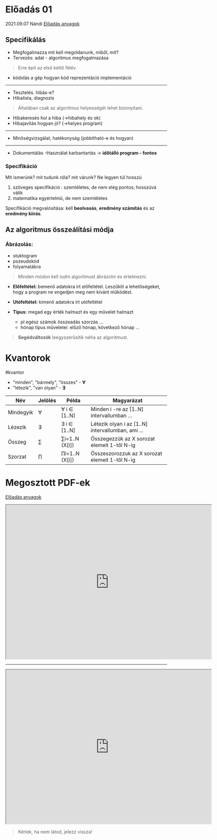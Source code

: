 # Előadás 01
2021.09.07 Nándi
[Előadás anyagok](http://progalap.elte.hu/downloads/eloadas/progalap_ea1.zip)

## Specifikálás
- Megfogalmazza mit kell megoldanunk, miből, mit?
- Tervezés: adat - algoritmus megfogalmazása
> Erre épít az első kettő félév.

- kódolás a gép hogyan kód reprezentáció implementáció
***
- Tesztelés. hibás-e? 		
- Hibalista, diagnozis
>Általában csak az algoritmus helyességét lehet bizonyítani.
- Hibakeresés hol a hiba	(->hibahely és ok)
- Hibajavítás hogyan jó?	(->helyes program)
***
- Minőségvizsgálat, hatékonyság (jobbítható-e és hogyan)
***
- Dokumentálás 
-Használat karbantartás -> **időtálló program - fontos**


### Specifikáció
Mit ismerünk? mit tudunk róla? mit várunk?
Ne legyen túl hosszú
1. szöveges specifikáció : szemléletes, de nem elég pontos; hosszúvá válik
2. matematika egyértelmű, de nem szemléletes

Specifikáció megvalósítása: kell **beolvasás**, **eredmény számítás** és az **eredmény kiírás**.

## Az algoritmus összeálítási módja
### Ábrázolás:
- stuktogram
- pszeudokód
- folyamatábra

> Minden módon kell tudni algoritmust ábrázolni és értelmezni. 
	
- **Előfeltétel:** bemenő adatokra írt előfeltétel. Leszűkíti a lehetőségeket, hogy a program ne engedjen meg nem kívánt működést.
- **Utófeltétel:** kimenő adatokra írt utófeltétel

- **Típus:** megad egy érték halmazt és egy művelet halmazt
	- pl egész számok összeadás szorzás ...
	- hónap típus műveletei: előző hónap, következő hónap ...

> **Segédváltozók** leegyszerűsítik néha az algoritmust.



# Kvantorok
#kvantor

- "minden", "bármely", "összes" - **∀**
- "létezik", "van olyan" - **∃**

| Név       | Jelölés | Példa          | Magyarázat                                        |
| --------- | ------- | -------------- | ------------------------------------------------- |
| Mindegyik | ∀       | ∀ i ∈ [1..N]   | Minden i -re az [1..N] intervallumban ...         |
| Lézezik   | ∃       | ∃ i ∈ [1..N]   | Létezik olyan i az [1..N] intervallumban, ami ... |
| Összeg    | ∑       | ∑i=1..N (X[i]) | Összegezzük az X sorozat elemeit 1-től N-ig       |
| Szorzat   | ∏       | ∏i=1..N (X[i]) | Összeszorozzuk az X sorozat elemeit 1-től N-ig    |

# Megosztott PDF-ek
[Előadás anyagok](http://progalap.elte.hu/downloads/eloadas/progalap_ea1.zip)

<iframe src="https://drive.google.com/file/d/14qRmqH3tShX0tMgOvZqUwrWzVpEZMgBm/preview" width="640" height="480" allow="autoplay"></iframe>

***

<iframe src="https://drive.google.com/file/d/1qIBxvWdvQWhEu-M5KOk2y5U28R9LUTWU/preview" width="640" height="480" allow="autoplay"></iframe>

> Kérlek, ha nem látod, jelezz vissza!

